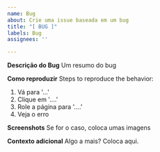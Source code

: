 ```yaml
---
name: Bug
about: Crie uma issue baseada em um bug
title: "[ BUG ]"
labels: Bug
assignees: ''

---
```


**Descrição do Bug**
Um resumo do bug

**Como reproduzir**
Steps to reproduce the behavior:
1. Vá para '...'
2. Clique em '....'
3. Role a página para '....'
4. Veja o erro

**Screenshots**
Se for o caso, coloca umas imagens

**Contexto adicional**
Algo a mais? Coloca aqui.
